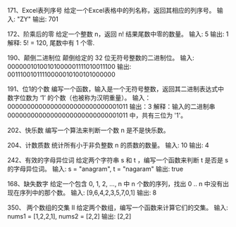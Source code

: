 


171、Excel表列序号
给定一个Excel表格中的列名称，返回其相应的列序号。
输入: "ZY"
输出: 701

172、阶乘后的零
给定一个整数 n，返回 n! 结果尾数中零的数量。
输入: 5
输出: 1
解释: 5! = 120, 尾数中有 1 个零.

190、颠倒二进制位
颠倒给定的 32 位无符号整数的二进制位。
输入: 00000010100101000001111010011100
输出: 00111001011110000010100101000000

191、位1的个数
编写一个函数，输入是一个无符号整数，返回其二进制表达式中数字位数为 ‘1’ 的个数（也被称为汉明重量）。
输入：00000000000000000000000000001011
输出：3
解释：输入的二进制串 00000000000000000000000000001011 中，共有三位为 '1'。

202、快乐数
编写一个算法来判断一个数 n 是不是快乐数。


204、计数质数
统计所有小于非负整数 n 的质数的数量。
输入: 10
输出: 4


242、有效的字母异位词
给定两个字符串 s 和 t ，编写一个函数来判断 t 是否是 s 的字母异位词。
输入: s = "anagram", t = "nagaram"
输出: true


168、缺失数字
给定一个包含 0, 1, 2, ..., n 中 n 个数的序列，找出 0 .. n 中没有出现在序列中的那个数。
输入: [9,6,4,2,3,5,7,0,1]
输出: 8

350、 两个数组的交集 II
给定两个数组，编写一个函数来计算它们的交集。
输入: nums1 = [1,2,2,1], nums2 = [2,2]
输出: [2,2]
